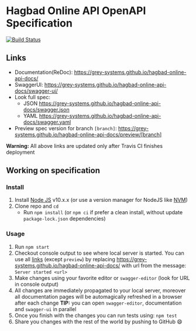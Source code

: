 # Hagbad Online API OpenAPI Specification

[![Build Status](https://travis-ci.org/grey-systems/hagbad-online-api-docs.svg?branch=master)](https://travis-ci.org/grey-systems/hagbad-online-api-docs)

## Links

- Documentation(ReDoc): https://grey-systems.github.io/hagbad-online-api-docs/
- SwaggerUI: https://grey-systems.github.io/hagbad-online-api-docs/swagger-ui/
- Look full spec:
  - JSON https://grey-systems.github.io/hagbad-online-api-docs/swagger.json
  - YAML https://grey-systems.github.io/hagbad-online-api-docs/swagger.yaml
- Preview spec version for branch `[branch]`: https://grey-systems.github.io/hagbad-online-api-docs/preview/[branch]

**Warning:** All above links are updated only after Travis CI finishes deployment

## Working on specification

### Install

1.  Install [Node JS](https://nodejs.org/) v10.x.x (or use a version manager for NodeJS like [NVM](https://github.com/nvm-sh/nvm))
2.  Clone repo and `cd`
    - Run `npm install` (or `npm ci` if prefer a clean install, without update `package-lock.json` dependencies)

### Usage

1.  Run `npm start`
2.  Checkout console output to see where local server is started. You can use all [links](#links) (except `preview`) by replacing https://grey-systems.github.io/hagbad-online-api-docs/ with url from the message: `Server started <url>`
3.  Make changes using your favorite editor or `swagger-editor` (look for URL in console output)
4.  All changes are immediately propagated to your local server, moreover all documentation pages will be automagically refreshed in a browser after each change
    **TIP:** you can open `swagger-editor`, documentation and `swagger-ui` in parallel
5.  Once you finish with the changes you can run tests using: `npm test`
6.  Share you changes with the rest of the world by pushing to GitHub :smile:

